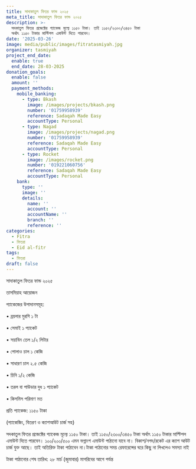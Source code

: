 ```yaml
---
title: সাদাকাতুল ফিতর ফান্ড ২০২৫
meta_title: সাদাকাতুল ফিতর ফান্ড ২০২৫
description: >-
  সদকাতুল ফিতর প্রজেক্টের প্যাকেজ মূল্যে ১১৫০ টাকা। তাই ১১৫০/২৩০০/৩৪৫০ টাকা
  অর্থাৎ ১১৫০ টাকার মাল্টিপল এমাউন্ট দিতে পারবেন।
date: '2025-03-26'
image: media/public/images/fitratasmiyah.jpg
organizer: tasmiyah
project_end_date:
  enable: true
  end_date: 28-03-2025
donation_goals:
  enable: false
  amount: ''
  payment_methods:
    mobile_banking:
      - type: Bkash
        image: /images/projects/bkash.png
        number: '01759958939'
        reference: Sadaqah Made Easy
        accountType: Personal
      - type: Nagad
        image: /images/projects/nagad.png
        number: '01759958939'
        reference: Sadaqah Made Easy
        accountType: Personal
      - type: Rocket
        image: /images/rocket.png
        number: '019221060756'
        reference: Sadaqah Made Easy
        accountType: Personal
    bank:
      type: ''
      image: ''
      details:
        name: ''
        account: ''
        accountName: ''
        branch: ''
        reference: ''
categories:
  - Fitra
  - ফিতরা
  - Eid al-fitr
tags:
  - ফিতরা
draft: false
---
```

সাদাকাতুল ফিতর ফান্ড ২০২৫

তাসমিয়াহ আয়োজন


প্যাকেজের উপাদানসমূহ:

• ব্রয়লার মুরগি ১ টা

• সেমাই ১ প্যাকেট

• সয়াবিন তেল ১/২ লিটার

• পোলাও চাল ১ কেজি

• সাধারণ চাল ২.৫ কেজি

• চিনি ১/২ কেজি

• তরল বা পাউডার দুধ ১ প্যাকেট

• কিসমিস পরিমাণ মত


প্রতি প্যাকেজ: ১১৫০ টাকা

(প্যাকেজিং, বিতরণ ও ক্যাশআউট চার্জ সহ)


সদকাতুল ফিতর প্রজেক্টের প্যাকেজ মূল্যে ১১৫০ টাকা। তাই ১১৫০/২৩০০/৩৪৫০ টাকা অর্থাৎ ১১৫০ টাকার মাল্টিপল এমাউন্ট দিতে পারবেন। ১০০/২০০/৫০০ এমন ভগ্নাংশ এমাউন্ট পাঠানো যাবে না। বিকাশ/নগদ/রকেট এর ক্যাশ আউট চার্জ যুক্ত আছে। তাই অতিরিক্ত টাকা পাঠাবেন না।টাকা পাঠানোর সময় রেফারেন্সের ঘরে কিছু না লিখলেও সমস্যা নাই


টাকা পাঠানোর শেষ তারিখ: ২৮ মার্চ (জুমাবার) মাগরিবের আগে পর্যন্ত
